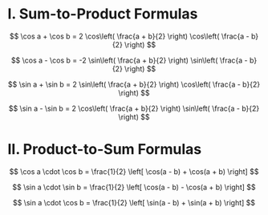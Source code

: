 # I. Sum-to-Product Formulas

$$
\cos a + \cos b = 2 \cos\left( \frac{a + b}{2} \right) \cos\left( \frac{a - b}{2} \right)
$$

$$
\cos a - \cos b = -2 \sin\left( \frac{a + b}{2} \right) \sin\left( \frac{a - b}{2} \right)
$$

$$
\sin a + \sin b = 2 \sin\left( \frac{a + b}{2} \right) \cos\left( \frac{a - b}{2} \right)
$$

$$
\sin a - \sin b = 2 \cos\left( \frac{a + b}{2} \right) \sin\left( \frac{a - b}{2} \right)
$$

# II. Product-to-Sum Formulas

$$
\cos a \cdot \cos b = \frac{1}{2} \left[ \cos(a - b) + \cos(a + b) \right]
$$

$$
\sin a \cdot \sin b = \frac{1}{2} \left[ \cos(a - b) - \cos(a + b) \right]
$$

$$
\sin a \cdot \cos b = \frac{1}{2} \left[ \sin(a - b) + \sin(a + b) \right]
$$
